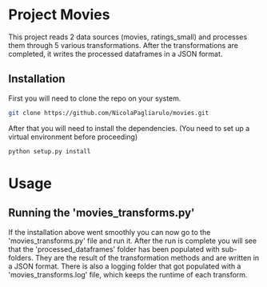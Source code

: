 # Project Movies

This project reads 2 data sources (movies, ratings_small) and processes them through 5 various transformations.
After the transformations are completed, it writes the processed dataframes in a JSON format.


## Installation

First you will need to clone the repo on your system.

```bash
git clone https://github.com/NicolaPagliarulo/movies.git
```
After that you will need to install the dependencies.
(You need to set up a virtual environment before proceeding)

```bash
python setup.py install
```

# Usage

## Running the 'movies_transforms.py'
If the installation above went smoothly you can now go to the 'movies_transforms.py' file and run it.
After the run is complete you will see that the 'processed_dataframes' folder has been populated with sub-folders.
They are the result of the transformation methods and are written in a JSON format.
There is also a logging folder that got populated with a 'movies_transforms.log' file, which keeps the runtime of each transform.
